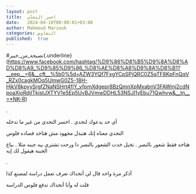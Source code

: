 ```yaml
---
layout: post
title:  اخسر التحدّي
date:   2024-04-10T00:00:01+03:00
author: Mahmoud Marzouk
categories: التفاوض
published:  true
---
```

\#نصيحة_من_خبير{.underline}(https://www.facebook.com/hashtag/%D9%86%D8%B5%D9%8A%D8%AD%D8%A9_%D9%85%D9%86_%D8%AE%D8%A8%D9%8A%D8%B1?__eep__=6&__cft__%5b0%5d=AZW3YQf7FxgYCpSPjQRC0Z5qTF8KpFnQqV_RZx0cagkMOq5UmwG0Z5-18H-HjkV8kpyySrgfZNaNSHrt4fIY_vfpmXdgepr8BzQmnXpMxabnV3FAWmj2cdNpoaXioRdjITkjstJXTYV1e5Ep5UvBJVmwDDHL53NSJI1yEbu71Qwhvw&__tn__=*NK-R)

.

أي حد يدعوك لتحدي . اخسر التحدي من غير ما تدخله

التحدي معناه إنك هتبذل مجهود مش هتاخد قصاده فلوس

هتاخد فقط شعور بالنصر . تخيل خدت الشعور بالنصر دا ورحت تشتري بيه جبنه
مثلا . بياع الجبنة هيقول لك إيه

.

أذكر مرة واحد قال لي أتحداك تعرف تعمل دراسة لمصنع كذا

قلت له وأنا أتحداك تدفع فلوس الدراسة
